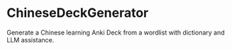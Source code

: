 # ChineseDeckGenerator
 Generate a Chinese learning Anki Deck from a wordlist with dictionary and LLM assistance.
